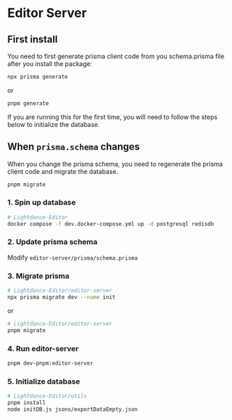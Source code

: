 # Editor Server

## First install

You need to first generate prisma client code from you schema.prisma file after you install the package:

```sh
npx prisma generate
```

or

```sh
pnpm generate
```

If you are running this for the first time, you will need to follow the steps below to initialize the database.

## When `prisma.schema` changes

When you change the prisma schema, you need to regenerate the prisma client code and migrate the database.

```sh
pnpm migrate
```

### 1. Spin up database

```sh
# Lightdance-Editor
docker compose -f dev.docker-compose.yml up -d postgresql redisdb
```

### 2. Update prisma schema

Modify `editor-server/prisma/schema.prisma`

### 3. Migrate prisma

```sh
# Lightdance-Editor/editor-server
npx prisma migrate dev --name init
```

or

```sh
# Lightdance-Editor/editor-server
pnpm migrate
```

### 4. Run editor-server

```sh
pnpm dev-pnpm:editor-server
```

### 5. Initialize database

```sh
# Lightdance-Editor/utils
pnpm install
node initDB.js jsons/exportDataEmpty.json
```
